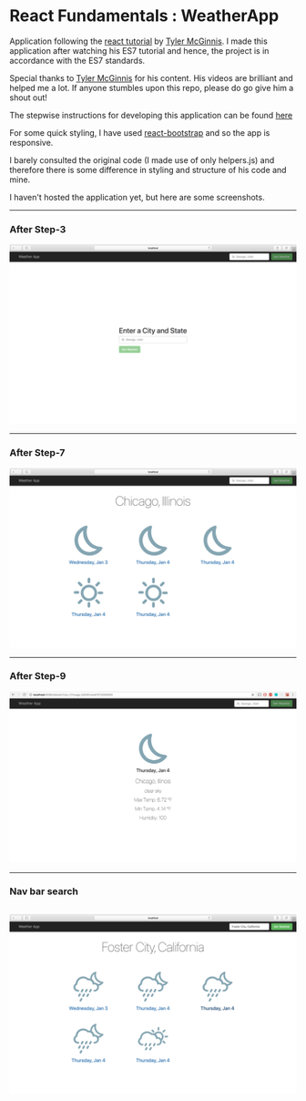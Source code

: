 # React Fundamentals : WeatherApp  
  
Application following the [react tutorial](https://tylermcginnis.com/) by [Tyler McGinnis](https://github.com/tylermcginnis). I made this application after watching his ES7 tutorial and hence, the project is in accordance with the ES7 standards.

Special thanks to [Tyler McGinnis](https://twitter.com/tylermcginnis) for his content. His videos are brilliant and helped me a lot. If anyone stumbles upon this repo, please do go give him a shout out!
  
The stepwise instructions for developing this application can be found [here](https://github.com/tylermcginnis/react-fundamentals-curriculum/tree/master)  

For some quick styling, I have used [react-bootstrap](https://react-bootstrap.github.io/) and so the app is responsive.

I barely consulted the original code (I made use of only helpers.js) and therefore there is some difference in styling and structure of his code and mine.

I haven't hosted the application yet, but here are some screenshots.

------
### After Step-3  
![After step-3](https://github.com/ElefHead/react-fundamentals-weatherApp/blob/master/screenshots/step3.png) 

------
### After Step-7
![After step-7](https://github.com/ElefHead/react-fundamentals-weatherApp/blob/master/screenshots/step7.png)  

------
### After Step-9
![After step-9](https://github.com/ElefHead/react-fundamentals-weatherApp/blob/master/screenshots/step9.png)

------
### Nav bar search
![Nav-bar search](https://github.com/ElefHead/react-fundamentals-weatherApp/blob/master/screenshots/searchedFromNav.png)
------
